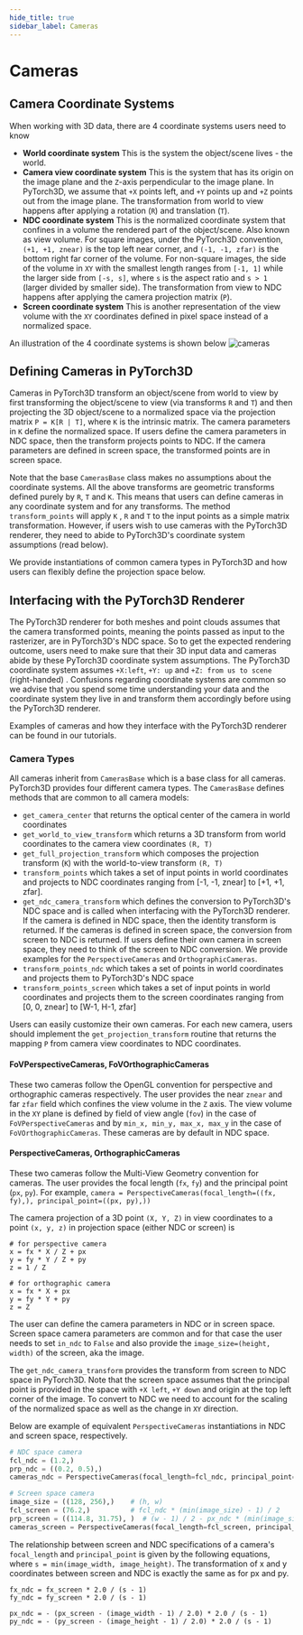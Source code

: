 ```yaml
---
hide_title: true
sidebar_label: Cameras
---
```


# Cameras

## Camera Coordinate Systems

When working with 3D data, there are 4 coordinate systems users need to know
* **World coordinate system**
This is the system the object/scene lives - the world.
* **Camera view coordinate system**
This is the system that has its origin on the image plane and the `Z`-axis perpendicular to the image plane. In PyTorch3D, we assume that `+X` points left, and `+Y` points up and `+Z` points out from the image plane. The transformation from world to view happens after applying a rotation (`R`) and translation (`T`).
* **NDC coordinate system**
This is the normalized coordinate system that confines in a volume the rendered part of the object/scene. Also known as view volume. For square images, under the PyTorch3D convention, `(+1, +1, znear)` is the top left near corner, and `(-1, -1, zfar)` is the bottom right far corner of the volume. For non-square images, the side of the volume in `XY` with the smallest length ranges from `[-1, 1]` while the larger side from `[-s, s]`, where `s` is the aspect ratio and `s > 1` (larger divided by smaller side).
The transformation from view to NDC happens after applying the camera projection matrix (`P`).
* **Screen coordinate system**
This is another representation of the view volume with the `XY` coordinates defined in pixel space instead of a normalized space.

An illustration of the 4 coordinate systems is shown below
![cameras](https://user-images.githubusercontent.com/4369065/90317960-d9b8db80-dee1-11ea-8088-39c414b1e2fa.png)

## Defining Cameras in PyTorch3D

Cameras in PyTorch3D transform an object/scene from world to view by first transforming the object/scene to view (via transforms `R` and `T`) and then projecting the 3D object/scene to a normalized space via the projection matrix `P = K[R | T]`, where `K` is the intrinsic matrix. The camera parameters in `K` define the normalized space. If users define the camera parameters in NDC space, then the transform projects points to NDC. If the camera parameters are defined in screen space, the transformed points are in screen space.

Note that the base `CamerasBase` class makes no assumptions about the coordinate systems. All the above transforms are geometric transforms defined purely by `R`, `T` and `K`. This means that users can define cameras  in any coordinate system and for any transforms. The method `transform_points` will apply `K` , `R` and `T` to the input points as a simple matrix transformation. However, if users wish to use cameras with the PyTorch3D renderer, they need to abide to PyTorch3D's coordinate system assumptions (read below).

We provide instantiations of common camera types in PyTorch3D and how users can flexibly define the projection space below.

## Interfacing with the PyTorch3D Renderer

The PyTorch3D renderer for both meshes and point clouds assumes that the camera transformed points, meaning the points passed as input to the rasterizer, are in PyTorch3D's NDC space. So to get the expected rendering outcome, users need to make sure that their 3D input data and cameras abide by these PyTorch3D coordinate system assumptions. The PyTorch3D coordinate system assumes `+X:left`, `+Y: up` and `+Z: from us to scene` (right-handed) . Confusions regarding coordinate systems are common so we advise that you spend some time understanding your data and the coordinate system they live in and transform them accordingly before using the PyTorch3D renderer.

Examples of cameras and how they interface with the PyTorch3D renderer can be found in our tutorials.

### Camera Types

All cameras inherit from `CamerasBase` which is a base class for all cameras. PyTorch3D provides four different camera types. The `CamerasBase` defines methods that are common to all camera models:
* `get_camera_center` that returns the optical center of the camera in world coordinates
* `get_world_to_view_transform` which returns a 3D transform from world coordinates to the camera view coordinates `(R, T)`
* `get_full_projection_transform` which composes the projection transform (`K`) with the world-to-view transform `(R, T)`
* `transform_points` which takes a set of input points in world coordinates and projects to NDC coordinates ranging from [-1, -1, znear] to  [+1, +1, zfar].
* `get_ndc_camera_transform` which defines the conversion to PyTorch3D's NDC space and is called when interfacing with the PyTorch3D renderer. If the camera is defined in NDC space, then the identity transform is returned. If the cameras is defined in screen space, the conversion from screen to NDC is returned. If users define their own camera in screen space, they need to think of the screen to NDC conversion. We provide examples for the `PerspectiveCameras` and `OrthographicCameras`.
* `transform_points_ndc` which takes a set of points in world coordinates and projects them to PyTorch3D's NDC space
* `transform_points_screen` which takes a set of input points in world coordinates and projects them to the screen coordinates ranging from [0, 0, znear] to [W-1, H-1, zfar]

Users can easily customize their own cameras. For each new camera, users should implement the `get_projection_transform` routine that returns the mapping `P` from camera view coordinates to NDC coordinates.

#### FoVPerspectiveCameras, FoVOrthographicCameras
These two cameras follow the OpenGL convention for perspective and orthographic cameras respectively. The user provides the near `znear` and far `zfar` field which confines the view volume in the `Z` axis. The view volume in the `XY` plane is defined by field of view angle (`fov`) in the case of `FoVPerspectiveCameras` and by `min_x, min_y, max_x, max_y` in the case of `FoVOrthographicCameras`.
These cameras are by default in NDC space.

#### PerspectiveCameras, OrthographicCameras
These two cameras follow the Multi-View Geometry convention for cameras. The user provides the focal length (`fx`, `fy`) and the principal point (`px`, `py`). For example, `camera = PerspectiveCameras(focal_length=((fx, fy),), principal_point=((px, py),))`

The camera projection of a 3D point `(X, Y, Z)` in view coordinates to a point `(x, y, z)` in projection space (either NDC or screen) is

```
# for perspective camera
x = fx * X / Z + px
y = fy * Y / Z + py
z = 1 / Z

# for orthographic camera
x = fx * X + px
y = fy * Y + py
z = Z
```

The user can define the camera parameters in NDC or in screen space. Screen space camera parameters are common and for that case the user needs to set `in_ndc` to `False` and also provide the `image_size=(height, width)` of the screen, aka the image.

The `get_ndc_camera_transform` provides the transform from screen to NDC space in PyTorch3D. Note that the screen space assumes that the principal point is provided in the space with `+X left`, `+Y down` and origin at the top left corner of the image. To convert to NDC we need to account for the scaling of the normalized space as well as the change in `XY` direction.

Below are example of equivalent `PerspectiveCameras` instantiations in NDC and screen space, respectively.

```python
# NDC space camera
fcl_ndc = (1.2,)
prp_ndc = ((0.2, 0.5),)
cameras_ndc = PerspectiveCameras(focal_length=fcl_ndc, principal_point=prp_ndc)

# Screen space camera
image_size = ((128, 256),)    # (h, w)
fcl_screen = (76.2,)          # fcl_ndc * (min(image_size) - 1) / 2
prp_screen = ((114.8, 31.75), )  # (w - 1) / 2 - px_ndc * (min(image_size) - 1) / 2, (h - 1) / 2 - py_ndc * (min(image_size) - 1) / 2
cameras_screen = PerspectiveCameras(focal_length=fcl_screen, principal_point=prp_screen, in_ndc=False, image_size=image_size)
```

The relationship between screen and NDC specifications of a camera's `focal_length` and `principal_point` is given by the following equations, where `s = min(image_width, image_height)`.
The transformation of x and y coordinates between screen and NDC is exactly the same as for px and py.

```
fx_ndc = fx_screen * 2.0 / (s - 1)
fy_ndc = fy_screen * 2.0 / (s - 1)

px_ndc = - (px_screen - (image_width - 1) / 2.0) * 2.0 / (s - 1)
py_ndc = - (py_screen - (image_height - 1) / 2.0) * 2.0 / (s - 1)
```
